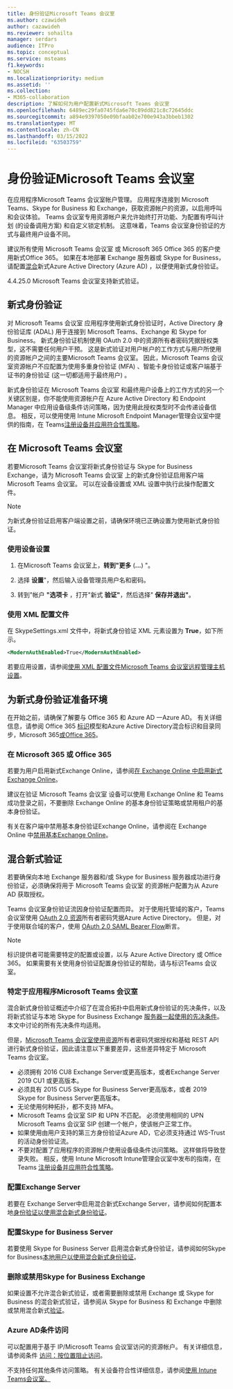```yaml
---
title: 身份验证Microsoft Teams 会议室
ms.author: czawideh
author: cazawideh
ms.reviewer: sohailta
manager: serdars
audience: ITPro
ms.topic: conceptual
ms.service: msteams
f1.keywords:
- NOCSH
ms.localizationpriority: medium
ms.assetid: ''
ms.collection:
- M365-collaboration
description: 了解如何为用户配置新式Microsoft Teams 会议室
ms.openlocfilehash: 6489ec29fa0745fda6e70c89dd821c8c72645ddc
ms.sourcegitcommit: a894e9397050e09bfaab02e700e943a3bbeb1302
ms.translationtype: MT
ms.contentlocale: zh-CN
ms.lasthandoff: 03/15/2022
ms.locfileid: "63503759"
---
```

# <a name="authentication-in-microsoft-teams-rooms"></a>身份验证Microsoft Teams 会议室

在应用程序Microsoft Teams 会议室帐户管理。 应用程序连接到 Microsoft Teams、Skype for Business 和 Exchange，获取资源帐户的资源，以启用呼叫和会议体验。 Teams 会议室专用资源帐户来允许始终打开功能、为配置有呼叫计划 (的设备调用方案) 和自定义锁定机制。 这意味着，Teams 会议室身份验证的方式与最终用户设备不同。  

建议所有使用 Microsoft Teams 会议室 或 Microsoft 365 Office 365 的客户使用新式Office 365。 如果在本地部署 Exchange 服务器或 Skype for Business，请配置[混合](/office365/enterprise/hybrid-modern-auth-overview)新式Azure Active Directory (Azure AD) ，以便使用新式身份验证。

4.4.25.0 Microsoft Teams 会议室支持新式验证。

## <a name="modern-authentication"></a>新式身份验证

对 Microsoft Teams 会议室 应用程序使用新式身份验证时，Active Directory 身份验证库 (ADAL) 用于连接到 Microsoft Teams、Exchange 和 Skype for Business。 新式身份验证机制使用 OAuth [](/azure/active-directory/develop/v2-oauth-ropc) 2.0 中的资源所有者密码凭据授权类型，这不需要任何用户干预。 这是新式验证对用户帐户的工作方式与用户所使用的资源帐户之间的主要Microsoft Teams 会议室。 因此，Microsoft Teams 会议室资源帐户不应配置为使用多重身份验证 (MFA) 、智能卡身份验证或客户端基于证书的身份验证 (这一切都适用于最终用户) 。

新式身份验证在 Microsoft Teams 会议室 和最终用户设备上的工作方式的另一个关键区别是，你不能使用资源帐户在 Azure Active Directory 和 Endpoint Manager 中应用设备级条件访问策略，因为使用此授权类型时不会传递设备信息。 相反，可以使用使用 Intune Microsoft Endpoint Manager管理会议室中提供的指南，在 Teams[注册设备并应用符合性策略](https://techcommunity.microsoft.com/t5/intune-customer-success/managing-teams-meeting-rooms-with-intune/ba-p/1069230)。

## <a name="enable-modern-authentication-on-microsoft-teams-rooms"></a>在 Microsoft Teams 会议室

若要Microsoft Teams 会议室将新式身份验证与 Skype for Business Exchange，请为 Microsoft Teams 会议室 上的新式身份验证启用客户端Microsoft Teams 会议室。 可以在设备设置或 XML 设置中执行此操作配置文件。

> [!NOTE]
> 为新式身份验证启用客户端设置之前，请确保环境已正确设置为使用新式身份验证。

### <a name="using-device-settings"></a>使用设备设置

1. 在Microsoft Teams 会议室上，**转到"更多** (**...**) "。
    
2. 选择 **设置**"，然后输入设备管理员用户名和密码。
3. 转到"帐户 **"选项卡** ，打开"新式 **验证"**，然后选择" **保存并退出"**。

### <a name="using-the-xml-config-file"></a>使用 XML 配置文件

在 SkypeSettings.xml 文件中，将新式身份验证 XML 元素设置为 **True**，如下所示。

```XML
<ModernAuthEnabled>True</ModernAuthEnabled>
```

若要应用设置，请参阅[使用 XML 配置文件Microsoft Teams 会议室远程管理主机设置](xml-config-file.md)。

## <a name="prepare-your-environment-for-modern-authentication"></a>为新式身份验证准备环境

在开始之前，请确保了解要与 Office 365 和 Azure AD 一Azure AD。 有关详细信息，请参阅 Office 365 [标识](/Office365/Enterprise/about-office-365-identity)模型和Azure Active Directory混合标识和目录同步，Microsoft 365[或Office 365](/Office365/Enterprise/plan-for-directory-synchronization)。

### <a name="enable-modern-authentication-in-microsoft-365-or-office-365"></a>在 Microsoft 365 或 Office 365

若要为用户启用新式Exchange Online，请参阅[在 Exchange Online 中启用新式Exchange Online](/exchange/clients-and-mobile-in-exchange-online/enable-or-disable-modern-authentication-in-exchange-online)。

建议在验证 Microsoft Teams 会议室 设备可以使用 Exchange Online 和 Teams 成功登录之前，不要删除 Exchange Online 的基本身份验证策略或禁用租户的基本身份验证。

有关在客户端中禁用基本身份验证Exchange Online，请参阅在 Exchange Online 中[禁用基本Exchange Online](/exchange/clients-and-mobile-in-exchange-online/disable-basic-authentication-in-exchange-online)。

## <a name="hybrid-modern-authentication"></a>混合新式验证

若要确保向本地 Exchange 服务器和/或 Skype for Business 服务器成功进行身份验证，必须确保将用于 Microsoft Teams 会议室 的资源帐户配置为从 Azure AD 获取授权。

Teams 会议室身份验证流因身份验证配置而异。 对于使用托管域的客户，Teams 会议室使用 [OAuth 2.0 资源](/azure/active-directory/develop/v2-oauth-ropc)所有者密码凭据Azure Active Directory。 但是，对于使用联合域的客户，使用 [OAuth 2.0 SAML Bearer Flow](/azure/active-directory/develop/v2-saml-bearer-assertion)断言。

> [!NOTE]
> 标识提供者可能需要特定的配置或设置，以与 Azure Active Directory 或 Office 365。 如果需要有关使用身份验证配置身份验证的帮助，请与标识Teams 会议室。


### <a name="prerequisites-specific-to-microsoft-teams-rooms"></a>特定于应用程序Microsoft Teams 会议室

混合新式身份验证概述中介绍了在混合拓扑中启用新式身份验证的先决条件，以及将新式验证与本地 Skype for Business Exchange [服务器一起使用的先决条件](/office365/enterprise/hybrid-modern-auth-overview)。 本文中讨论的所有先决条件均适用。

但是，[Microsoft Teams 会议室使用资源](https://tools.ietf.org/html/rfc6749#section-1.3.3)所有者密码凭据授权和基础 REST API 进行新式身份验证，因此请注意以下重要差异，这些差异特定于 Microsoft Teams 会议室。

- 必须拥有 2016 CU8 Exchange Server或更高版本，或者Exchange Server 2019 CU1 或更高版本。
- 必须具有 2015 CU5 Skype for Business Server更高版本，或者 2019 Skype for Business Server更高版本。
- 无论使用何种拓扑，都不支持 MFA。
- Microsoft Teams 会议室 SIP 和 UPN 不匹配。 必须使用相同的 UPN Microsoft Teams 会议室 SIP 创建一个帐户，使该帐户正常工作。
- 如果使用由用户支持的第三方身份验证Azure AD，它必须支持通过 WS-Trust 的活动身份验证流。
- 不要对配置了应用程序的资源帐户使用设备级条件访问策略。 这样做将导致登录失败。 相反，使用 Intune Microsoft Intune管理会议室中发布的指南，在 Teams [注册设备并应用符合性策略](https://techcommunity.microsoft.com/t5/intune-customer-success/managing-teams-meeting-rooms-with-intune/ba-p/1069230)。

### <a name="configure-exchange-server"></a>配置Exchange Server

若要在 Exchange Server中启用混合新式Exchange Server，请参阅如何配置本地[身份验证以使用混合新式身份验证](/Office365/Enterprise/configure-exchange-server-for-hybrid-modern-authentication)。

### <a name="configure-skype-for-business-server"></a>配置Skype for Business Server

若要使用 Skype for Business Server 启用混合新式身份验证，请参阅如何Skype for Business[本地用户以使用混合新式身份验证](/Office365/Enterprise/configure-exchange-server-for-hybrid-modern-authentication)。

### <a name="remove-or-disable-skype-for-business-and-exchange"></a>删除或禁用Skype for Business Exchange

如果设置不允许混合新式验证，或者需要删除或禁用 Exchange 或 Skype for Business 的混合新式验证，请参阅从 Skype for Business 和 Exchange 中删除或禁用混合新式[验证](/Office365/Enterprise/remove-or-disable-hybrid-modern-authentication-from-skype-for-business-and-excha)。

### <a name="azure-ad-conditional-access"></a>Azure AD条件访问

可以配置用于基于 IP/Microsoft Teams 会议室访问的资源帐户。 有关详细信息，请参阅条件 [访问：按位置阻止访问](/azure/active-directory/conditional-access/howto-conditional-access-policy-location)。

不支持任何其他条件访问策略。 有关设备符合性详细信息，请参阅[使用 Intune Teams会议室。](https://techcommunity.microsoft.com/t5/intune-customer-success/managing-teams-meeting-rooms-with-intune/ba-p/1069230)
